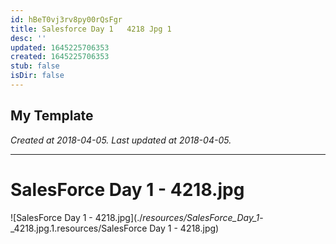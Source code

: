 ```yaml
---
id: hBeT0vj3rv8py00rQsFgr
title: Salesforce Day 1   4218 Jpg 1
desc: ''
updated: 1645225706353
created: 1645225706353
stub: false
isDir: false
---
```

My Template
---

_Created at 2018-04-05._
_Last updated at 2018-04-05._




---

# SalesForce Day 1 - 4218.jpg


![SalesForce Day 1 - 4218.jpg](./_resources/SalesForce_Day_1_-_4218.jpg.1.resources/SalesForce Day 1 - 4218.jpg)

